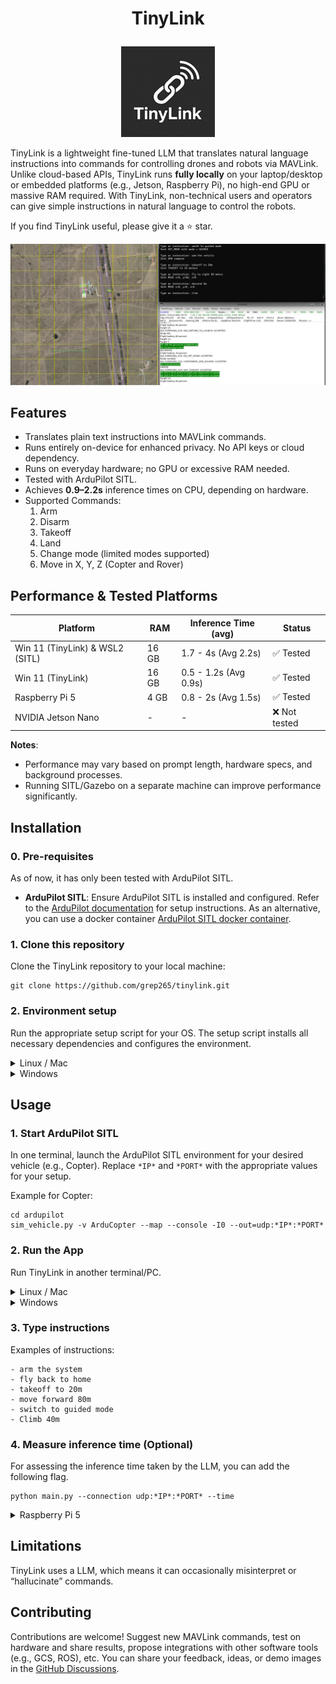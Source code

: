 # <p align="center">TinyLink</p>

<p align="center">
  <img src="images/tinylink-logo.png" alt="TinyLink Logo">
</p>

TinyLink is a lightweight fine-tuned LLM that translates natural language instructions into commands for controlling drones and robots via MAVLink. Unlike cloud-based APIs, TinyLink runs **fully locally** on your laptop/desktop or embedded platforms (e.g., Jetson, Raspberry Pi), no high-end GPU or massive RAM required. With TinyLink, non-technical users and operators can give simple instructions in natural language to control the robots.

If you find TinyLink useful, please give it a ⭐ star.

![Demo](images/demo-1.png)

## Features 
- Translates plain text instructions into MAVLink commands.
- Runs entirely on-device for enhanced privacy. No API keys or cloud dependency.
- Runs on everyday hardware; no GPU or excessive RAM needed.
- Tested with ArduPilot SITL.
- Achieves **0.9–2.2s** inference times on CPU, depending on hardware.
- Supported Commands:
  1. Arm
  2. Disarm
  3. Takeoff
  4. Land
  5. Change mode (limited modes supported)
  6. Move in X, Y, Z (Copter and Rover)

## Performance & Tested Platforms  

| Platform                | RAM              | Inference Time (avg) | Status      |
|-------------------------|------------------|-----------------------|-------------|
| Win 11 (TinyLink) & WSL2 (SITL)         | 16 GB  | 1.7 - 4s (Avg 2.2s)          | ✅ Tested   |
| Win 11 (TinyLink)         | 16 GB  | 0.5 - 1.2s (Avg 0.9s)          | ✅ Tested   |
| Raspberry Pi 5          | 4 GB   | 0.8 - 2s (Avg 1.5s)           | ✅ Tested |
| NVIDIA Jetson Nano      | -                | -                     | ❌ Not tested  |


**Notes**: 
- Performance may vary based on prompt length, hardware specs, and background processes.
- Running SITL/Gazebo on a separate machine can improve performance significantly.

## Installation

### 0. Pre-requisites
As of now, it has only been tested with ArduPilot SITL.
- **ArduPilot SITL**: Ensure ArduPilot SITL is installed and configured. Refer to the [ArduPilot documentation](https://ardupilot.org/dev/docs/sitl-simulator-software-in-the-loop.html) for setup instructions. As an alternative, you can use a docker container [ArduPilot SITL docker container](https://hub.docker.com/r/grep007/ardupilot-sitl-gui).

### 1. Clone this repository
Clone the TinyLink repository to your local machine:
```
git clone https://github.com/grep265/tinylink.git
```

### 2. Environment setup
Run the appropriate setup script for your OS. The setup script installs all necessary dependencies and configures the environment.

<details>
<summary>Linux / Mac</summary>

  ```bash
  cd tinylink
  bash setup.sh
  ```
</details>

<details>
<summary>Windows</summary>

  ```bash
  cd tinylink
  setup.bat
  ```
</details>

## Usage

### 1. Start ArduPilot SITL

In one terminal, launch the ArduPilot SITL environment for your desired vehicle (e.g., Copter). Replace `*IP*` and `*PORT*` with the appropriate values for your setup.

Example for Copter:
```
cd ardupilot
sim_vehicle.py -v ArduCopter --map --console -I0 --out=udp:*IP*:*PORT*
```

### 2. Run the App
Run TinyLink in another terminal/PC.

<details>
<summary>Linux / Mac</summary>

  ```bash
  cd tinylink
  source tinylink-env/bin/activate
  python main.py --connection udp:*IP*:*PORT*
  ```
</details>

<details>
<summary>Windows</summary>

  ```bash
  cd tinylink
  .\tinylink-env\Scripts\activate
  python main.py --connection udp:*IP*:*PORT*
  ```
</details>

### 3. Type instructions

Examples of instructions:
```
- arm the system
- fly back to home
- takeoff to 20m
- move forward 80m
- switch to guided mode
- Climb 40m
```

### 4. Measure inference time (Optional)

For assessing the inference time taken by the LLM, you can add the following flag.

```
python main.py --connection udp:*IP*:*PORT* --time
```
<details>
<summary>Raspberry Pi 5</summary>

  <p align="center">
    <img src="images/performance-rpi5.png" alt="RPi5 - Benchmark">
  </p>
</details>

## Limitations

TinyLink uses a LLM, which means it can occasionally misinterpret or “hallucinate” commands.

## Contributing

Contributions are welcome! Suggest new MAVLink commands, test on hardware and share results, propose integrations with other software tools (e.g., GCS, ROS), etc. You can share your feedback, ideas, or demo images in the [GitHub Discussions](https://github.com/grep265/tinylink/discussions).

